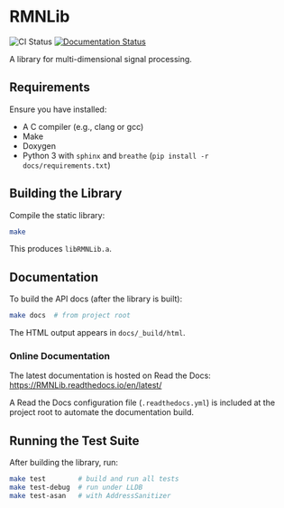 # RMNLib

![CI Status](https://github.com/pjgrandinetti/RMNLib/actions/workflows/ci.yml/badge.svg)
[![Documentation Status](https://readthedocs.org/projects/RMNLib/badge/?version=latest)](https://RMNLib.readthedocs.io/en/latest/?badge=latest)

A library for multi-dimensional signal processing.

## Requirements

Ensure you have installed:

- A C compiler (e.g., clang or gcc)
- Make
- Doxygen
- Python 3 with `sphinx` and `breathe` (`pip install -r docs/requirements.txt`)

## Building the Library

Compile the static library:

```bash
make
```

This produces `libRMNLib.a`.

## Documentation

To build the API docs (after the library is built):

```bash
make docs  # from project root
```

The HTML output appears in `docs/_build/html`.

### Online Documentation

The latest documentation is hosted on Read the Docs: https://RMNLib.readthedocs.io/en/latest/

A Read the Docs configuration file (`.readthedocs.yml`) is included at the project root to automate the documentation build.

## Running the Test Suite

After building the library, run:

```bash
make test        # build and run all tests
make test-debug  # run under LLDB
make test-asan   # with AddressSanitizer
```
